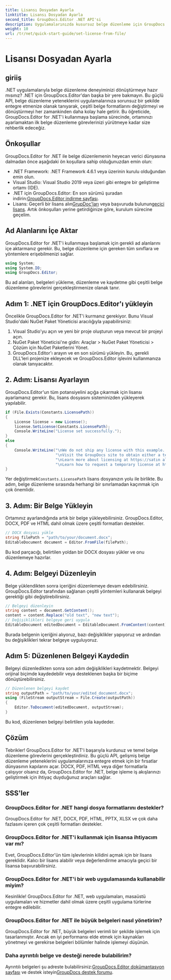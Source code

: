 ```yaml
---
title: Lisansı Dosyadan Ayarla
linktitle: Lisansı Dosyadan Ayarla
second_title: GroupDocs.Editor .NET API'si
description: Uygulamalarınızda kusursuz belge düzenleme için GroupDocs.Editor for .NET'i nasıl kullanacağınızı öğrenin. Adım adım kılavuz, ipuçları ve SSS'ler dahildir.
weight: 10
url: /tr/net/quick-start-guide/set-license-from-file/
---
```


# Lisansı Dosyadan Ayarla

## giriiş
.NET uygulamalarıyla belge düzenleme deneyiminizi dönüştürmeye hazır mısınız? .NET için GroupDocs.Editor'dan başka bir yere bakmayın. Bu güçlü API, belge düzenleme yeteneklerini uygulamalarınıza sorunsuz bir şekilde entegre etmenize olanak tanıyarak, çeşitli belge formatlarını değiştirmeyi ve dönüştürmeyi her zamankinden daha kolay hale getirir. Bu öğreticide, GroupDocs.Editor for .NET'i kullanmaya başlama sürecinde, ortamınızı ayarlamaktan ilk belge düzenleme görevlerinizi yürütmeye kadar size rehberlik edeceğiz.
## Önkoşullar
GroupDocs.Editor for .NET ile belge düzenlemenin heyecan verici dünyasına dalmadan önce aşağıdaki ön koşullara sahip olduğunuzdan emin olun:
- .NET Framework: .NET Framework 4.6.1 veya üzerinin kurulu olduğundan emin olun.
- Visual Studio: Visual Studio 2019 veya üzeri gibi entegre bir geliştirme ortamı (IDE).
-  .NET için GroupDocs.Editor: En son sürümü şuradan indirin:[GroupDocs.Editor indirme sayfası](https://releases.groupdocs.com/editor/net/).
-  Lisans: Geçerli bir lisans alın[GrupDoc'ları](https://purchase.groupdocs.com/buy) veya başvuruda bulunun[geçici lisans](https://purchase.groupdocs.com/temporary-license/).
Artık önkoşulları yerine getirdiğinize göre, kurulum sürecine geçelim.
## Ad Alanlarını İçe Aktar
GroupDocs.Editor for .NET'i kullanmaya başlamak için gerekli ad alanlarını içe aktarmanız gerekir. Bu, belge düzenleme için gereken tüm sınıflara ve yöntemlere erişebilmenizi sağlar.
```csharp
using System;
using System.IO;
using GroupDocs.Editor;
```
Bu ad alanları, belgeleri yükleme, düzenleme ve kaydetme gibi çeşitli belge düzenleme görevlerini gerçekleştirmenize olanak tanır.
## Adım 1: .NET için GroupDocs.Editor'ı yükleyin
Öncelikle GroupDocs.Editor for .NET'i kurmanız gerekiyor. Bunu Visual Studio'daki NuGet Paket Yöneticisi aracılığıyla yapabilirsiniz:
1. Visual Studio'yu açın ve yeni bir proje oluşturun veya mevcut bir projeyi açın.
2. NuGet Paket Yöneticisi'ne gidin: Araçlar > NuGet Paket Yöneticisi > Çözüm için NuGet Paketlerini Yönet.
3. GroupDocs.Editor'ı arayın ve en son sürümü yükleyin.
Bu, gerekli DLL'leri projenize ekleyecek ve GroupDocs.Editor işlevini kullanmanıza olanak tanıyacaktır.
## 2. Adım: Lisansı Ayarlayın
GroupDocs.Editor'un tüm potansiyelini açığa çıkarmak için lisansı ayarlamanız gerekir. Bu, lisans dosyasını sisteminizden yükleyerek yapılabilir.
```csharp
if (File.Exists(Constants.LicensePath))
{
    License license = new License();
    license.SetLicense(Constants.LicensePath);
    Console.WriteLine("License set successfully.");
}
else
{
    Console.WriteLine("\nWe do not ship any license with this example. " +
                      "\nVisit the GroupDocs site to obtain either a temporary or permanent license. " +
                      "\nLearn more about licensing at https://satın alma.groupdocs.com/faqs/licensing. " +
                      "\nLearn how to request a temporary license at https://satın alma.groupdocs.com/temporary-license.");
}
```
 Yer değiştirmek`Constants.LicensePath` lisans dosyanızın yolu ile birlikte. Bu adım, belge düzenleme sırasında herhangi bir sınırlamadan kaçınmak için çok önemlidir. 
## 3. Adım: Bir Belge Yükleyin
Ortamınız ayarlandığında artık bir belge yükleyebilirsiniz. GroupDocs.Editor, DOCX, PDF ve HTML dahil olmak üzere çeşitli formatları destekler.
```csharp
// DOCX dosyası yükle
string filePath = "path/to/your/document.docx";
EditableDocument document = Editor.FromFile(filePath);
```
Bu kod parçacığı, belirtilen yoldan bir DOCX dosyası yükler ve onu düzenlemeye hazırlar.
## 4. Adım: Belgeyi Düzenleyin
Belge yüklendikten sonra içeriğini düzenlemeye devam edebilirsiniz. GroupDocs.Editor tarafından sağlanan çeşitli yöntemleri kullanarak belgeyi gerektiği gibi değiştirebilirsiniz.
```csharp
// Belgeyi düzenleyin
string content = document.GetContent();
content = content.Replace("old text", "new text");
// Değişiklikleri belgeye geri uygula
EditableDocument editedDocument = EditableDocument.FromContent(content);
```
Burada belgenin içeriğini alıyoruz, bazı değişiklikler yapıyoruz ve ardından bu değişiklikleri tekrar belgeye uyguluyoruz.
## Adım 5: Düzenlenen Belgeyi Kaydedin
Belgeyi düzenledikten sonra son adım değişiklikleri kaydetmektir. Belgeyi orijinal biçimde kaydedebilir veya desteklenen başka bir biçime dönüştürebilirsiniz.
```csharp
// Düzenlenen belgeyi kaydet
string outputPath = "path/to/your/edited_document.docx";
using (FileStream outputStream = File.Create(outputPath))
{
    Editor.ToDocument(editedDocument, outputStream);
}
```
Bu kod, düzenlenen belgeyi belirtilen yola kaydeder.
## Çözüm
Tebrikler! GroupDocs.Editor for .NET'i başarıyla kurdunuz ve temel belge düzenleme görevlerini gerçekleştirdiniz. Bu güçlü API, gelişmiş belge düzenleme yeteneklerini uygulamalarınıza entegre etmek için bir fırsatlar dünyasının kapılarını açar. DOCX, PDF, HTML veya diğer formatlarla çalışıyor olsanız da, GroupDocs.Editor for .NET, belge işleme iş akışlarınızı geliştirmek için ihtiyaç duyduğunuz araçları sağlar.
## SSS'ler
### GroupDocs.Editor for .NET hangi dosya formatlarını destekler?
GroupDocs.Editor for .NET, DOCX, PDF, HTML, PPTX, XLSX ve çok daha fazlasını içeren çok çeşitli formatları destekler.
### GroupDocs.Editor for .NET'i kullanmak için lisansa ihtiyacım var mı?
Evet, GroupDocs.Editor'ün tüm işlevlerinin kilidini açmak için bir lisans gereklidir. Kalıcı bir lisans alabilir veya değerlendirme amacıyla geçici bir lisansa başvurabilirsiniz.
### GroupDocs.Editor for .NET'i bir web uygulamasında kullanabilir miyim?
Kesinlikle! GroupDocs.Editor for .NET, web uygulamaları, masaüstü uygulamaları ve hizmetler dahil olmak üzere çeşitli uygulama türlerine entegre edilebilir.
### GroupDocs.Editor for .NET ile büyük belgeleri nasıl yönetirim?
GroupDocs.Editor for .NET, büyük belgeleri verimli bir şekilde işlemek için tasarlanmıştır. Ancak en iyi performansı elde etmek için kaynakları yönetmeyi ve gerekirse belgeleri bölümler halinde işlemeyi düşünün.
### Daha ayrıntılı belge ve desteği nerede bulabilirim?
 Ayrıntılı belgeleri şu adreste bulabilirsiniz:[GroupDocs.Editor dokümantasyon sayfası](https://tutorials.groupdocs.com/editor/net/) ve destek isteyin[GroupDocs destek forumu](https://forum.groupdocs.com/c/editor/20).